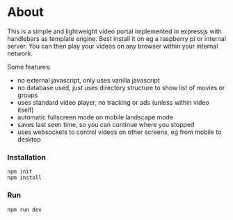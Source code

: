 # About
This is a simple and lightweight video portal implemented in expressjs with handlebars as template engine. Best install it on eg a raspberry pi or internal server. You can then play your videos on any browser within your internal network.

Some features:
- no external javascript, only uses vanilla javascript
- no database used, just uses directory structure to show list of movies or groups
- uses standard video player, no tracking or ads (unless within video itself)
- automatic fullscreen mode on mobile landscape mode
- saves last seen time, so you can continue where you stopped
- uses websockets to control videos on other screens, eg from mobile to desktop

### Installation
```
npm init
npm install
```

### Run
```
npm run dev
```
